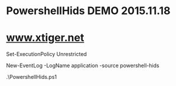 # PowershellHids  DEMO 2015.11.18
# www.xtiger.net 

Set-ExecutionPolicy Unrestricted

New-EventLog -LogName application -source powershell-hids

.\PowershellHids.ps1


